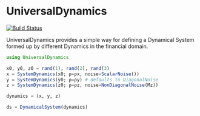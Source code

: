 # UniversalDynamics

[![Build Status](https://github.com/SciQuant/UniversalDynamics.jl/workflows/CI/badge.svg)](https://github.com/SciQuant/UniversalDynamics.jl/actions)

UniversalDynamics provides a simple way for defining a Dynamical System formed up by different Dynamics in the financial domain.

```julia
using UniversalDynamics

x0, y0, z0 = rand(1), rand(2), rand(3)
x = SystemDynamics(x0; ρ=ρx, noise=ScalarNoise())
y = SystemDynamics(y0; ρ=ρy) # defaults to DiagonalNoise
z = SystemDynamics(z0; ρ=ρz, noise=NonDiagonalNoise(Mz))

dynamics = (x, y, z)

ds = DynamicalSystem(dynamics)
```